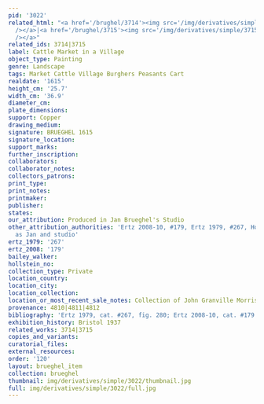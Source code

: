 ```yaml
---
pid: '3022'
related_html: "<a href='/brughel/3714'><img src='/img/derivatives/simple/3714/thumbnail.jpg'
  /></a>|<a href='/brughel/3715'><img src='/img/derivatives/simple/3715/thumbnail.jpg'
  /></a>"
related_ids: 3714|3715
label: Cattle Market in a Village
object_type: Painting
genre: Landscape
tags: Market Cattle Village Burghers Peasants Cart
realdate: '1615'
height_cm: '25.7'
width_cm: '36.9'
diameter_cm: 
plate_dimensions: 
support: Copper
drawing_medium: 
signature: BRUEGHEL 1615
signature_location: 
support_marks: 
further_inscription: 
collaborators: 
collaborator_notes: 
collectors_patrons: 
print_type: 
print_notes: 
printmaker: 
publisher: 
states: 
our_attribution: Produced in Jan Brueghel's Studio
other_attribution_authorities: 'Ertz 2008-10, #179, Ertz 1979, #267, Honig database
  as Jan and studio'
ertz_1979: '267'
ertz_2008: '179'
bailey_walker: 
hollstein_no: 
collection_type: Private
location_country: 
location_city: 
location_collection: 
location_or_most_recent_sale_notes: Collection of John Granville Morrison
provenance: 4810|4811|4812
bibliography: 'Ertz 1979, cat. #267, fig. 280; Ertz 2008-10, cat. #179'
exhibition_history: Bristol 1937
related_works: 3714|3715
copies_and_variants: 
curatorial_files: 
external_resources: 
order: '120'
layout: brueghel_item
collection: brueghel
thumbnail: img/derivatives/simple/3022/thumbnail.jpg
full: img/derivatives/simple/3022/full.jpg
---
```

